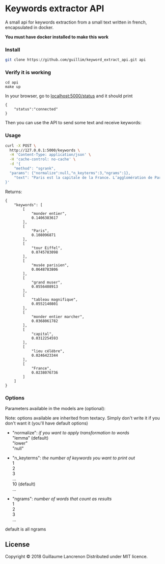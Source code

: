# Keywords extractor API

A small api for keywords extraction from a small text written in french, encapsulated in docker.

**You must have docker installed to make this work**

### Install

```sh
git clone https://github.com/guillim/keyword_extract_api.git api
```


### Verify it is working

```
cd api
make up
```

In your browser, go to [localhost:5000/status](http://localhost:5000/status) and it should print

```
{
    "status":"connected"
}
```

Then you can use the API to send some text and receive keywords:


### Usage

```bash
curl -X POST \
  http://127.0.0.1:5000/keywords \
  -H 'Content-Type: application/json' \
  -H 'cache-control: no-cache' \
  -d '{
	"method": "sgrank",
  "params": {"normalize":null,"n_keyterms":3,"ngrams":1},
	"text": "Paris est la capitale de la France. L’agglomération de Paris compte plus de 10 millions d’habitants. Un fleuve traverse la capitale française, c’est la Seine. Dans Paris, il y a deux îles :  l’île de la Cité et l’île Saint-Louis.Paris compte vingt arrondissements. Le 16e, le 7e et le 8e arrondissements de Paris sont les quartiers les plus riches. Ils sont situés dans l’ouest de la capitale. Les quartiers populaires comme le 19e et le 20e sont au nord-est de la ville. Les monuments célèbres, les ministères, le palais de l’Élysée sont situés dans le centre de Paris.Paris est la capitale économique, la capitale politique et la capitale culturelle de la France. La ville compte beaucoup de lieux célèbres dans le monde entier comme « la tour Eiffel » , « l’Arc de Triomphe » et « Notre-Dame de Paris ». Les musées parisiens aussi sont très connus. Il y a, par exemple, le musée du Louvre. C’est le plus grand musée de France. On peut voir dans le musée du Louvre des tableaux magnifiques. Le plus célèbre est certainement « La Joconde » de Léonard de Vinci.Paris est une ville très touristique. Chaque année, des millions de touristes du monde entier marchent sur les amps-Élysées. Ils séjournent à l’hôtel, louent des chambres d’hôtes ou des appartements pour une semaine."
}'
 ```


Returns:


```
{
    "keywords": [
        [
            "monder entier",
            0.1406383617
        ],
        [
            "Paris",
            0.108096871
        ],
        [
            "tour Eiffel",
            0.0745783098
        ],
        [
            "musée parisien",
            0.0648783806
        ],
        [
            "grand muser",
            0.0556408913
        ],
        [
            "tableau magnifique",
            0.0552140801
        ],
        [
            "monder entier marcher",
            0.0368061782
        ],
        [
            "capital",
            0.0312254593
        ],
        [
            "lieu célèbre",
            0.0246423344
        ],
        [
            "France",
            0.0238076736
        ]
    ]
}
```

### Options

Parameters available in the models are (optional):  

Note: options available are inherited from textacy. Simply don't write it if you don't want it (you'll have default options)


* "normalize":  _if you want to apply transformation to words_  
"lemma" (default)  
"lower"  
"null"  

* "n_keyterms": _the number of keywords you want to print out_  
1  
2  
3  
...  
10  (default)  
...  


* "ngrams":  _number of words that count as results_  
1  
2  
3  
...  

default is all ngrams  

## License

Copyright © 2018 Guillaume Lancrenon
Distributed under MIT licence.
